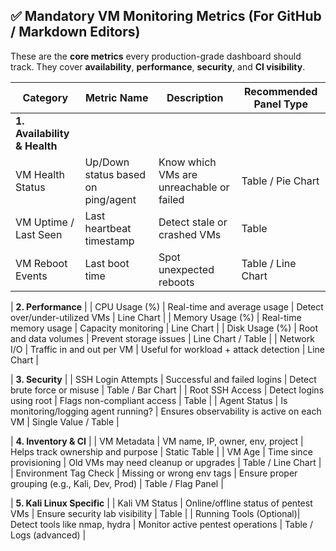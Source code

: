 ## ✅ Mandatory VM Monitoring Metrics (For GitHub / Markdown Editors)

These are the **core metrics** every production-grade dashboard should track. They cover **availability**, **performance**, **security**, and **CI visibility**.

| **Category**           | **Metric Name**                     | **Description**                                                      | **Recommended Panel Type**         |
|------------------------|--------------------------------------|----------------------------------------------------------------------|-------------------------------------|
| **1. Availability & Health** |
| VM Health Status        | Up/Down status based on ping/agent  | Know which VMs are unreachable or failed                             | Table / Pie Chart                   |
| VM Uptime / Last Seen   | Last heartbeat timestamp            | Detect stale or crashed VMs                                          | Table                               |
| VM Reboot Events        | Last boot time                      | Spot unexpected reboots                                              | Table / Line Chart                  |

| **2. Performance**     |
| CPU Usage (%)           | Real-time and average usage          | Detect over/under-utilized VMs                                       | Line Chart                          |
| Memory Usage (%)        | Real-time memory usage               | Capacity monitoring                                                  | Line Chart                          |
| Disk Usage (%)          | Root and data volumes                | Prevent storage issues                                               | Line Chart / Table                  |
| Network I/O             | Traffic in and out per VM            | Useful for workload + attack detection                               | Line Chart                          |

| **3. Security**        |
| SSH Login Attempts      | Successful and failed logins         | Detect brute force or misuse                                         | Table / Bar Chart                   |
| Root SSH Access         | Detect logins using root             | Flags non-compliant access                                           | Table                               |
| Agent Status            | Is monitoring/logging agent running? | Ensures observability is active on each VM                           | Single Value / Table                |

| **4. Inventory & CI**  |
| VM Metadata             | VM name, IP, owner, env, project     | Helps track ownership and purpose                                    | Static Table                        |
| VM Age                  | Time since provisioning              | Old VMs may need cleanup or upgrades                                 | Table / Line Chart                  |
| Environment Tag Check   | Missing or wrong env tags            | Ensure proper grouping (e.g., Kali, Dev, Prod)                       | Table / Flag Panel                  |

| **5. Kali Linux Specific** |
| Kali VM Status          | Online/offline status of pentest VMs | Ensure security lab visibility                                       | Table                               |
| Running Tools (Optional)| Detect tools like nmap, hydra        | Monitor active pentest operations                                    | Table / Logs (advanced)             |
